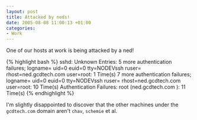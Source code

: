 ```yaml
---
layout: post
title: Attacked by neds!
date: 2005-08-08 11:00:13 +01:00
categories:
- Work
---
```

One of our hosts at work is being attacked by a ned!

{% highlight bash %}
sshd:
   Unknown Entries:
      5 more authentication failures; logname= uid=0 euid=0 tty=NODEVssh ruser= rhost=ned.gcdtech.com  user=root: 1 Time(s)
      7 more authentication failures; logname= uid=0 euid=0 tty=NODEVssh ruser= rhost=ned.gcdtech.com  user=root: 10 Time(s)
   Authentication Failures:
      root (ned.gcdtech.com ): 11 Time(s)
{% endhighlight %}

I'm slightly disappointed to discover that the other machines under the <code>gcdtech.com</code> domain aren't <code>chav</code>, <code>schemie</code> et al.

